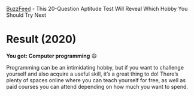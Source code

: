 [BuzzFeed](https://www.buzzfeed.com/jasminnahar/this-aptitude-test-will-reveal-which) - This 20-Question Aptitude Test Will Reveal Which Hobby You Should Try Next

# Result (2020)

**You got: Computer programming** :smile:

Programming can be an intimidating hobby, but if you want to challenge yourself and also acquire a useful skill, it’s a great thing to do! There’s plenty of spaces online where you can teach yourself for free, as well as paid courses you can attend depending on how much you want to spend.
